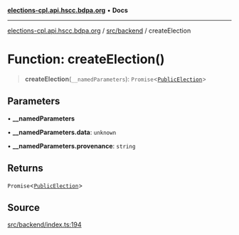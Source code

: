 [**elections-cpl.api.hscc.bdpa.org**](../../../README.md) • **Docs**

***

[elections-cpl.api.hscc.bdpa.org](../../../README.md) / [src/backend](../README.md) / createElection

# Function: createElection()

> **createElection**(`__namedParameters`): `Promise`\<[`PublicElection`](../db/type-aliases/PublicElection.md)\>

## Parameters

• **\_\_namedParameters**

• **\_\_namedParameters.data**: `unknown`

• **\_\_namedParameters.provenance**: `string`

## Returns

`Promise`\<[`PublicElection`](../db/type-aliases/PublicElection.md)\>

## Source

[src/backend/index.ts:194](https://github.com/nhscc/elections_cpl.api.hscc.bdpa.org/blob/46ed5b306a3fd199be2bd28706c3da03542c6da3/src/backend/index.ts#L194)
